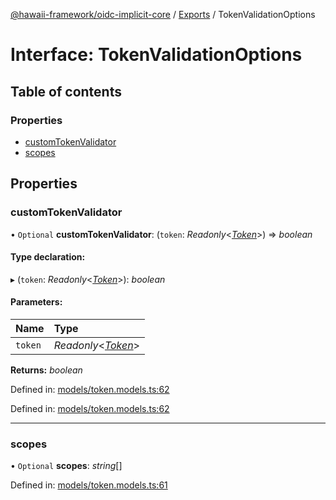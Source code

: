 [@hawaii-framework/oidc-implicit-core](../README.md) / [Exports](../modules.md) / TokenValidationOptions

# Interface: TokenValidationOptions

## Table of contents

### Properties

- [customTokenValidator](tokenvalidationoptions.md#customtokenvalidator)
- [scopes](tokenvalidationoptions.md#scopes)

## Properties

### customTokenValidator

• `Optional` **customTokenValidator**: (`token`: *Readonly*<[*Token*](token.md)\>) => *boolean*

#### Type declaration:

▸ (`token`: *Readonly*<[*Token*](token.md)\>): *boolean*

#### Parameters:

| Name | Type |
| :------ | :------ |
| `token` | *Readonly*<[*Token*](token.md)\> |

**Returns:** *boolean*

Defined in: [models/token.models.ts:62](https://github.com/Q24/hawaii-packages/blob/6770c06/packages/oidc-implicit-core/src/models/token.models.ts#L62)

Defined in: [models/token.models.ts:62](https://github.com/Q24/hawaii-packages/blob/6770c06/packages/oidc-implicit-core/src/models/token.models.ts#L62)

___

### scopes

• `Optional` **scopes**: *string*[]

Defined in: [models/token.models.ts:61](https://github.com/Q24/hawaii-packages/blob/6770c06/packages/oidc-implicit-core/src/models/token.models.ts#L61)

